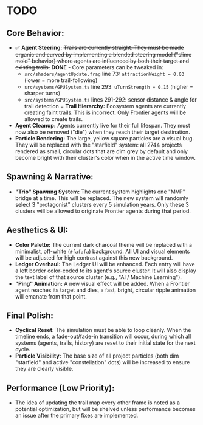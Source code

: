 # TODO

## Core Behavior:
- ✅ **Agent Steering:** ~~Trails are currently straight. They must be made organic and curved by implementing a blended steering model ("slime mold" behavior) where agents are influenced by both their target and existing trails.~~ **DONE** - Core parameters can be tweaked in:
  - `src/shaders/agentUpdate.frag` line 73: `attractionWeight = 0.03` (lower = more trail-following)
  - `src/systems/GPUSystem.ts` line 293: `uTurnStrength = 0.15` (higher = sharper turns)
  - `src/systems/GPUSystem.ts` lines 291-292: sensor distance & angle for trail detection
= **Trail Hierarchy:** Ecosystem agents are currently creating faint trails. This is incorrect. Only Frontier agents will be allowed to create trails.
- **Agent Cleanup:** Agents currently live for their full lifespan. They must now also be removed ("die") when they reach their target destination.
- **Particle Rendering:** The large, yellow square particles are a visual bug. They will be replaced with the "starfield" system: all 2744 projects rendered as small, circular dots that are dim grey by default and only become bright with their cluster's color when in the active time window.

## Spawning & Narrative:
- **"Trio" Spawnng System:** The current system highlights one "MVP" bridge at a time. This will be replaced. The new system will randomly select 3 "protagonist" clusters every 5 simulation years. Only these 3 clusters will be allowed to originate Frontier agents during that period.

## Aesthetics & UI:
- **Color Palette:** The current dark charcoal theme will be replaced with a minimalist, off-white (`#fafafa`) background. All UI and visual elements will be adjusted for high contrast against this new background.
- **Ledger Overhaul:** The Ledger UI will be enhanced. Each entry will have a left border color-coded to its agent's source cluster. It will also display the text label of that source cluster (e.g., "AI / Machine Learning").
- **"Ping" Animation:** A new visual effect will be added. When a Frontier agent reaches its target and dies, a fast, bright, circular ripple animation will emanate from that point.

## Final Polish:
- **Cyclical Reset:** The simulation must be able to loop cleanly. When the timeline ends, a fade-out/fade-in transition will occur, during which all systems (agents, trails, history) are reset to their initial state for the next cycle.
- **Particle Visibility:** The base size of all project particles (both dim "starfield" and active "constellation" dots) will be increased to ensure they are clearly visible.

## Performance (Low Priority):
- The idea of updating the trail map every other frame is noted as a potential optimization, but will be shelved unless performance becomes an issue after the primary fixes are implemented.